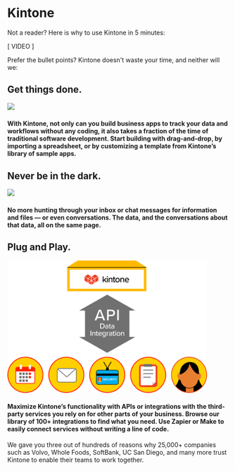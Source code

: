 # Kintone

Not a reader? Here is why to use Kintone in 5 minutes:

[ VIDEO ]

Prefer the bullet points? Kintone doesn't waste your time, and neither will we:

## Get things done.

<img src="https://raw.githubusercontent.com/sean-kintone/blogPosts/main/common/screenshots/code-vs-kintone.gif" height="400">

#### With Kintone, not only can you build business apps to track your data and workflows without any coding, it also takes a fraction of the time of traditional software development. Start building with drag-and-drop, by importing a spreadsheet, or by customizing a template from Kintone’s library of sample apps.

## Never be in the dark.

<img src="https://raw.githubusercontent.com/sean-kintone/blogPosts/main/common/screenshots/stay-together" height="300">

#### No more hunting through your inbox or chat messages for information and files — or even conversations. The data, and the conversations about that data, all on the same page.

## Plug and Play.

<img src="https://raw.githubusercontent.com/sean-kintone/blogPosts/main/common/graphics/API-integration.png" height="300">

#### Maximize Kintone’s functionality with APIs or integrations with the third-party services you rely on for other parts of your business. Browse our library of 100+ integrations to find what you need. Use Zapier or Make to easily connect services without writing a line of code.

We gave you three out of hundreds of reasons why 25,000+ companies such as Volvo, Whole Foods, SoftBank, UC San Diego, and many more trust Kintone to enable their teams to work together.